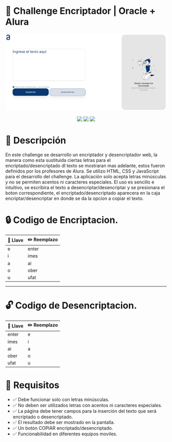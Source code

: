 # 🚀 Challenge Encriptador | Oracle + Alura
<p align="center" >
     <img src="https://github.com/OscarOG88/challengeEncriptar/blob/main/imagenProyecto.jpg">
</p>
<div align="center">
    <img src="https://img.shields.io/badge/JavaScript-FEFF01?logo=javascript&logoColor=000000&style=for-the-badge"/>
    <img src="https://img.shields.io/badge/HTML-EC6231?logo=html5&logoColor=FFFFFF&style=for-the-badge" />
    <img src="https://img.shields.io/badge/CSS-01A3D8?logo=css3&logoColor=FFFFFF&style=for-the-badge" />
</div>

# 📝 Descripción

En este challenge se desarrollo un encriptador y desencriptador web, la manera como esta sustituida ciertas letras para el encriptado/desencriptado dl texto se mostraran mas adelante, estos fueron definidos por los profesores de Alura. 
Se utilizo HTML, CSS y JavaScript para el desarrollo del challenge. La aplicación solo acepta letras minúsculas y no se permiten acentos ni caracteres especiales.
El uso es sencillo e intuitivo, se escribira el texto a desencriptar/desencriptar y se presionara el boton correspondiente, el encriptado/desencriptado aparecera en la caja encriptar/desencriptar en donde se da la opcion a copiar el texto.

# 🔒 Codigo de Encriptacion.
| 🔑 Llave | ✏️ Reemplazo |
|-----------|-----------|
| e | enter |
| i | imes |
| a | ai |
| o | ober |
| u | ufat |

---

# 🔓 Codigo de Desencriptacion.
| 🔑 Llave | ✏️ Reemplazo |
|-----------|-----------|
| enter | e |
| imes | i |
| ai | a |
| ober | o |
| ufat | u |

# 📑 Requisitos

- ✅ Debe funcionar solo con letras minúsculas.
- ✅ No deben ser utilizados letras con acentos ni caracteres especiales.
- ✅ La página debe tener campos para la inserción del texto que será encriptado o desencriptado.
- ✅ El resultado debe ser mostrado en la pantalla.
- ✅ Un botón COPIAR encriptado/desencriptado.
- ✅ Funcionabilidad en diferentes equipos moviles.
